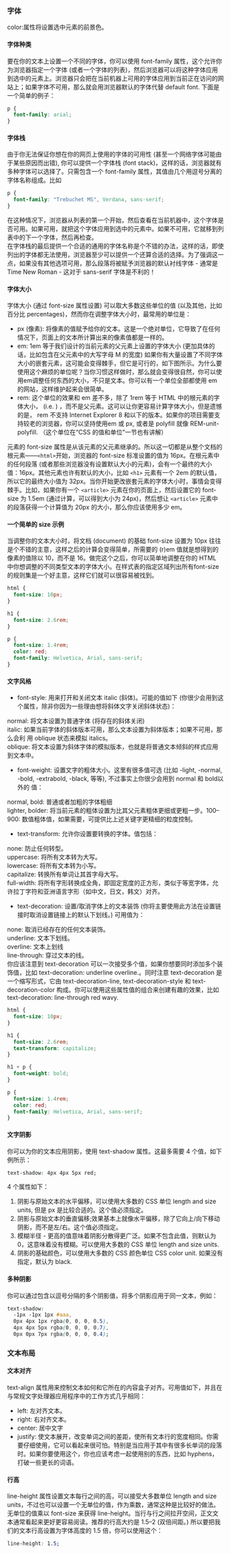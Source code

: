 ### 字体
color:属性将设置选中元素的前景色。
#### 字体种类
要在你的文本上设置一个不同的字体，你可以使用 font-family 属性，这个允许你为浏览器指定一个字体 (或者一个字体的列表)，然后浏览器可以将这种字体应用到选中的元素上。浏览器只会把在当前机器上可用的字体应用到当前正在访问的网站上；如果字体不可用，那么就会用浏览器默认的字体代替 default font. 下面是一个简单的例子：
```css
p {
  font-family: arial;
}
```
#### 字体栈
由于你无法保证你想在你的网页上使用的字体的可用性 (甚至一个网络字体可能由于某些原因而出错), 你可以提供一个字体栈 (font stack)，这样的话，浏览器就有多种字体可以选择了。只需包含一个 font-family 属性，其值由几个用逗号分离的字体名称组成。比如
```css
p {
  font-family: "Trebuchet MS", Verdana, sans-serif;
}

```
在这种情况下，浏览器从列表的第一个开始，然后查看在当前机器中，这个字体是否可用。如果可用，就把这个字体应用到选中的元素中。如果不可用，它就移到列表中的下一个字体，然后再检查。  
在字体栈的最后提供一个合适的通用的字体名称是个不错的办法，这样的话，即使列出的字体都无法使用，浏览器至少可以提供一个还算合适的选择。为了强调这一点，如果没有其他选项可用，那么段落将被赋予浏览器的默认衬线字体 - 通常是 Time New Roman - 这对于 sans-serif 字体是不利的！
#### 字体大小
字体大小 (通过 font-size 属性设置) 可以取大多数这些单位的值 (以及其他，比如百分比 percentages)，然而你在调整字体大小时，最常用的单位是：

* px (像素): 将像素的值赋予给你的文本。这是一个绝对单位，它导致了在任何情况下，页面上的文本所计算出来的像素值都是一样的。
* em: 1em 等于我们设计的当前元素的父元素上设置的字体大小 (更加具体的话，比如包含在父元素中的大写字母 M 的宽度) 如果你有大量设置了不同字体大小的嵌套元素，这可能会变得棘手，但它是可行的，如下图所示。为什么要使用这个麻烦的单位呢？当你习惯这样做时，那么就会变得很自然，你可以使用em调整任何东西的大小，不只是文本。你可以有一个单位全部都使用 em 的网站，这样维护起来会很简单。
* rem: 这个单位的效果和 em 差不多，除了 1rem 等于 HTML 中的根元素的字体大小， (i.e. <html>) ，而不是父元素。这可以让你更容易计算字体大小，但是遗憾的是， rem 不支持 Internet Explorer 8 和以下的版本。如果你的项目需要支持较老的浏览器，你可以坚持使用em 或 px, 或者是 polyfill 就像 REM-unit-polyfill. （这个单位在“CSS 的值和单位”一节也有讲解）  

元素的 font-size 属性是从该元素的父元素继承的。所以这一切都是从整个文档的根元素——`<html>`开始，浏览器的 font-size 标准设置的值为 16px。在根元素中的任何段落 (或者那些浏览器没有设置默认大小的元素)，会有一个最终的大小值：16px。其他元素也许有默认的大小，比如 `<h1>` 元素有一个 2em 的默认值，所以它的最终大小值为 32px。当你开始更改嵌套元素的字体大小时，事情会变得棘手。比如，如果你有一个 `<article>` 元素在你的页面上，然后设置它的 font-size 为 1.5em (通过计算，可以得到大小为 24px)，然后想让 `<article>` 元素中的段落获得一个计算值为 20px 的大小，那么你应该使用多少 em。

#### 一个简单的 size 示例
当调整你的文本大小时，将文档 (document) 的基础 font-size 设置为 10px 往往是个不错的主意，这样之后的计算会变得简单，所需要的 (r)em 值就是想得到的像素的值除以 10，而不是 16。做完这个之后，你可以简单地调整在你的 HTML 中你想调整的不同类型文本的字体大小。在样式表的指定区域列出所有font-size的规则集是一个好主意，这样它们就可以很容易被找到。
```css
html {
  font-size: 10px;
}

h1 {
  font-size: 2.6rem;
}

p {
  font-size: 1.4rem;
  color: red;
  font-family: Helvetica, Arial, sans-serif;
}

```
#### 文字风格
* font-style: 用来打开和关闭文本 italic (斜体)。可能的值如下 (你很少会用到这个属性，除非你因为一些理由想将斜体文字关闭斜体状态)：

normal: 将文本设置为普通字体 (将存在的斜体关闭)  
italic: 如果当前字体的斜体版本可用，那么文本设置为斜体版本；如果不可用，那么会利
用 oblique 状态来模拟 italics。  
oblique: 将文本设置为斜体字体的模拟版本，也就是将普通文本倾斜的样式应用到文本中。  
* font-weight: 设置文字的粗体大小。这里有很多值可选 (比如 -light, -normal, 
-bold, -extrabold, -black, 等等), 不过事实上你很少会用到 normal 和 bold以外的
值：

normal, bold: 普通或者加粗的字体粗细  
lighter, bolder: 将当前元素的粗体设置为比其父元素粗体更细或更粗一步。100–900: 数值粗体值，如果需要，可提供比上述关键字更精细的粒度控制。  

* text-transform: 允许你设置要转换的字体。值包括：

none: 防止任何转型。  
uppercase: 将所有文本转为大写。  
lowercase: 将所有文本转为小写。  
capitalize: 转换所有单词让其首字母大写。  
full-width: 将所有字形转换成全角，即固定宽度的正方形，类似于等宽字体，允许拉丁字符和亚洲语言字形（如中文，日文，韩文）对齐。  
* text-decoration: 设置/取消字体上的文本装饰 (你将主要使用此方法在设置链接时取消设置链接上的默认下划线。) 可用值为：  

none: 取消已经存在的任何文本装饰。  
underline: 文本下划线。  
overline: 文本上划线  
line-through: 穿过文本的线。  
你应该注意到 text-decoration 可以一次接受多个值，如果你想要同时添加多个装饰值，比如 text-decoration: underline overline.。同时注意 text-decoration 是一个缩写形式，它由 text-decoration-line, text-decoration-style 和 text-decoration-color 构成。你可以使用这些属性值的组合来创建有趣的效果，比如 text-decoration: line-through red wavy.  
```css
html {
  font-size: 10px;
}

h1 {
  font-size: 2.6rem;
  text-transform: capitalize;
}

h1 + p {
  font-weight: bold;
}

p {
  font-size: 1.4rem;
  color: red;
  font-family: Helvetica, Arial, sans-serif;
}
```
#### 文字阴影
你可以为你的文本应用阴影，使用 text-shadow 属性。这最多需要 4 个值，如下例所示：
```css
text-shadow: 4px 4px 5px red;
```
4 个属性如下：

1. 阴影与原始文本的水平偏移，可以使用大多数的 CSS 单位 length and size units, 但是 px 是比较合适的。这个值必须指定。
2. 阴影与原始文本的垂直偏移;效果基本上就像水平偏移，除了它向上/向下移动阴影，而不是左/右。这个值必须指定。
3. 模糊半径 - 更高的值意味着阴影分散得更广泛。如果不包含此值，则默认为 0，这意味着没有模糊。可以使用大多数的 CSS 单位 length and size units.
4. 阴影的基础颜色，可以使用大多数的 CSS 颜色单位 CSS color unit. 如果没有指定，默认为 black.
#### 多种阴影
你可以通过包含以逗号分隔的多个阴影值，将多个阴影应用于同一文本，例如：
```css
text-shadow:
  -1px -1px 1px #aaa,
  0px 4px 1px rgba(0, 0, 0, 0.5),
  4px 4px 5px rgba(0, 0, 0, 0.7),
  0px 0px 7px rgba(0, 0, 0, 0.4);
```
### 文本布局
#### 文本对齐
text-align 属性用来控制文本如何和它所在的内容盒子对齐。可用值如下，并且在与常规文字处理器应用程序中的工作方式几乎相同：  
* left: 左对齐文本。
* right: 右对齐文本。
* center: 居中文字
* justify: 使文本展开，改变单词之间的差距，使所有文本行的宽度相同。你需要仔细使用，它可以看起来很可怕。特别是当应用于其中有很多长单词的段落时。如果你要使用这个，你也应该考虑一起使用别的东西，比如 hyphens，打破一些更长的词语。
#### 行高
line-height 属性设置文本每行之间的高，可以接受大多数单位 length and size units，不过也可以设置一个无单位的值，作为乘数，通常这种是比较好的做法。无单位的值乘以 font-size 来获得 line-height。当行与行之间拉开空间，正文文本通常看起来更好更容易阅读。推荐的行高大约是 1.5–2 (双倍间距。) 所以要把我们的文本行高设置为字体高度的 1.5 倍，你可以使用这个：
```css
line-height: 1.5;
```